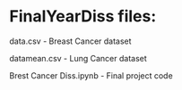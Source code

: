 # FinalYearDiss files:

data.csv - Breast Cancer dataset

datamean.csv - Lung Cancer dataset

Brest Cancer Diss.ipynb - Final project code
